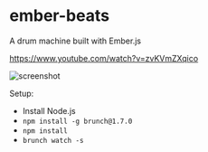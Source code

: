 ember-beats
============

A drum machine built with Ember.js

https://www.youtube.com/watch?v=zvKVmZXqico

![screenshot](https://f.cloud.github.com/assets/2526/986155/c084c8b4-08d2-11e3-933e-45a5a5e3cab1.png)

Setup:

 - Install Node.js
 - ```npm install -g brunch@1.7.0```
 - ```npm install```
 - ```brunch watch -s```
